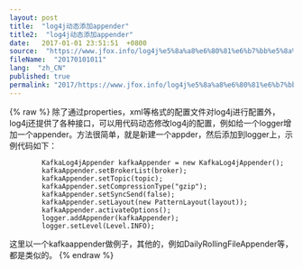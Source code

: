 ```yaml
---
layout: post
title:  "log4j动态添加appender"
title2:  "log4j动态添加appender"
date:   2017-01-01 23:51:51  +0800
source:  "https://www.jfox.info/log4j%e5%8a%a8%e6%80%81%e6%b7%bb%e5%8a%a0appender.html"
fileName:  "20170101011"
lang:  "zh_CN"
published: true
permalink: "2017/https://www.jfox.info/log4j%e5%8a%a8%e6%80%81%e6%b7%bb%e5%8a%a0appender.html"
---
```

{% raw %}
除了通过properties，xml等格式的配置文件对log4j进行配置外，log4j还提供了各种接口，可以用代码动态修改log4j的配置，例如给一个logger增加一个appender。方法很简单，就是新建一个appder，然后添加到logger上，示例代码如下：

            KafkaLog4jAppender kafkaAppender = new KafkaLog4jAppender();
            kafkaAppender.setBrokerList(broker);
            kafkaAppender.setTopic(topic);
            kafkaAppender.setCompressionType("gzip");
            kafkaAppender.setSyncSend(false);
            kafkaAppender.setLayout(new PatternLayout(layout));
            kafkaAppender.activateOptions();
            logger.addAppender(kafkaAppender);
            logger.setLevel(Level.INFO);

这里以一个kafkaappender做例子，其他的，例如DailyRollingFileAppender等，都是类似的。
{% endraw %}